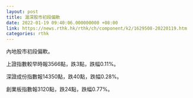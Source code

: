 ```yaml
---
layout: post
title: 滬深股市初段偏軟
date: 2022-01-19 09:40:06.000000000 +08:00
link: https://news.rthk.hk/rthk/ch/component/k2/1629508-20220119.htm
categories: rthk
---
```


內地股市初段偏軟。

上證指數較早時報3566點，跌3點，跌幅0.11%。

深證成份指數報14350點，跌40點，跌幅0.28%。

創業板指數報3120點，跌24點，跌幅0.77%。
